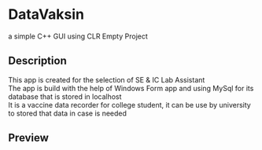 # DataVaksin
a simple C++ GUI using CLR Empty Project
## Description
This app is created for the selection of SE & IC Lab Assistant\
The app is build with the help of Windows Form app and using MySql for its database that is stored in localhost\
It is a vaccine data recorder for college student, it can be use by university to stored that data in case is needed

## Preview
